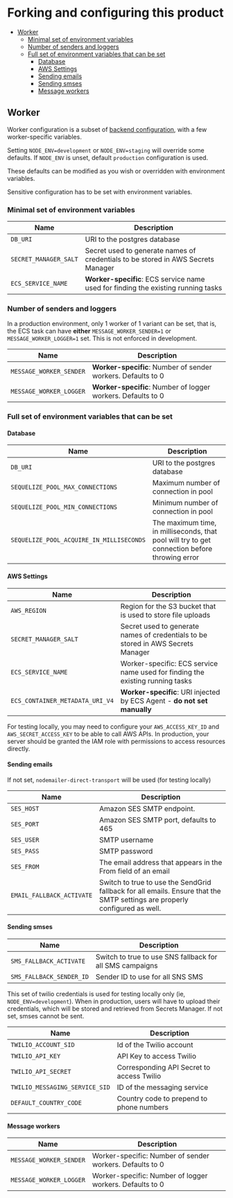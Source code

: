 # Forking and configuring this product

- [Worker](#worker)
  - [Minimal set of environment variables](#minimal-set-of-environment-variables)
  - [Number of senders and loggers](#number-of-senders-and-loggers)
  - [Full set of environment variables that can be set](#full-set-of-environment-variables-that-can-be-set)
    - [Database](#database)
    - [AWS Settings](#aws-settings)
    - [Sending emails](#sending-emails)
    - [Sending smses](#sending-smses)
    - [Message workers](#message-workers)

## Worker

Worker configuration is a subset of [backend configuration](./backend.md), with a few worker-specific variables.

Setting `NODE_ENV=development` or `NODE_ENV=staging` will override some defaults. If `NODE_ENV` is unset,
default `production` configuration is used.

These defaults can be modified as you wish or overridden with environment variables.

Sensitive configuration has to be set with environment variables.

### Minimal set of environment variables

| Name                  | Description                                                                       |
| --------------------- | --------------------------------------------------------------------------------- |
| `DB_URI`              | URI to the postgres database                                                      |
| `SECRET_MANAGER_SALT` | Secret used to generate names of credentials to be stored in AWS Secrets Manager  |
| `ECS_SERVICE_NAME`    | **Worker-specific**: ECS service name used for finding the existing running tasks |

### Number of senders and loggers

In a production environment, only 1 worker of 1 variant can be set, that is, the ECS task can have **either** `MESSAGE_WORKER_SENDER=1` or `MESSAGE_WORKER_LOGGER=1` set. This is not enforced in development.

| Name                    | Description                                                  |
| ----------------------- | ------------------------------------------------------------ |
| `MESSAGE_WORKER_SENDER` | **Worker-specific**: Number of sender workers. Defaults to 0 |
| `MESSAGE_WORKER_LOGGER` | **Worker-specific**: Number of logger workers. Defaults to 0 |

### Full set of environment variables that can be set

#### Database

| Name                                     | Description                                                                                   |
| ---------------------------------------- | --------------------------------------------------------------------------------------------- |
| `DB_URI`                                 | URI to the postgres database                                                                  |
| `SEQUELIZE_POOL_MAX_CONNECTIONS`         | Maximum number of connection in pool                                                          |
| `SEQUELIZE_POOL_MIN_CONNECTIONS`         | Minimum number of connection in pool                                                          |
| `SEQUELIZE_POOL_ACQUIRE_IN_MILLISECONDS` | The maximum time, in milliseconds, that pool will try to get connection before throwing error |

#### AWS Settings

| Name                            | Description                                                                      |
| ------------------------------- | -------------------------------------------------------------------------------- |
| `AWS_REGION`                    | Region for the S3 bucket that is used to store file uploads                      |
| `SECRET_MANAGER_SALT`           | Secret used to generate names of credentials to be stored in AWS Secrets Manager |
| `ECS_SERVICE_NAME`              | Worker-specific: ECS service name used for finding the existing running tasks    |
| `ECS_CONTAINER_METADATA_URI_V4` | **Worker-specific**: URI injected by ECS Agent - **do not set manually**         |

For testing locally, you may need to configure your `AWS_ACCESS_KEY_ID` and `AWS_SECRET_ACCESS_KEY` to be able to call AWS APIs. In production, your server should be granted the IAM role with permissions to access resources directly.

#### Sending emails

If not set, `nodemailer-direct-transport` will be used (for testing locally)

| Name                      | Description                                                                                                                |
| ------------------------- | -------------------------------------------------------------------------------------------------------------------------- |
| `SES_HOST`                | Amazon SES SMTP endpoint.                                                                                                  |
| `SES_PORT`                | Amazon SES SMTP port, defaults to 465                                                                                      |
| `SES_USER`                | SMTP username                                                                                                              |
| `SES_PASS`                | SMTP password                                                                                                              |
| `SES_FROM`                | The email address that appears in the From field of an email                                                               |
| `EMAIL_FALLBACK_ACTIVATE` | Switch to true to use the SendGrid fallback for all emails. Ensure that the SMTP settings are properly configured as well. |

#### Sending smses

| Name                     | Description                                              |
| ------------------------ | -------------------------------------------------------- |
| `SMS_FALLBACK_ACTIVATE`  | Switch to true to use SNS fallback for all SMS campaigns |
| `SMS_FALLBACK_SENDER_ID` | Sender ID to use for all SNS SMS                         |

This set of twilio credentials is used for testing locally only (ie, `NODE_ENV=development`). When in production, users will have to upload their credentials, which will be stored and retrieved from Secrets Manager.
If not set, smses cannot be sent.

| Name                           | Description                               |
| ------------------------------ | ----------------------------------------- |
| `TWILIO_ACCOUNT_SID`           | Id of the Twilio account                  |
| `TWILIO_API_KEY`               | API Key to access Twilio                  |
| `TWILIO_API_SECRET`            | Corresponding API Secret to access Twilio |
| `TWILIO_MESSAGING_SERVICE_SID` | ID of the messaging service               |
| `DEFAULT_COUNTRY_CODE`         | Country code to prepend to phone numbers  |

#### Message workers

| Name                    | Description                                              |
| ----------------------- | -------------------------------------------------------- |
| `MESSAGE_WORKER_SENDER` | Worker-specific: Number of sender workers. Defaults to 0 |
| `MESSAGE_WORKER_LOGGER` | Worker-specific: Number of logger workers. Defaults to 0 |
